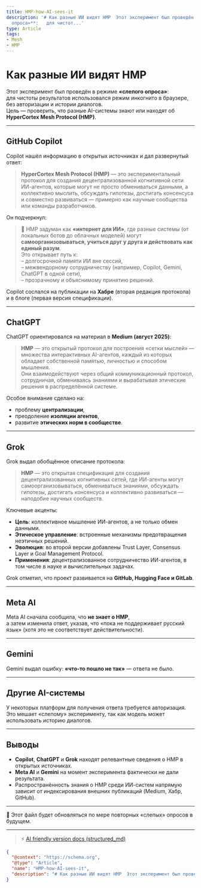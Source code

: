 ```yaml
---
title: HMP-how-AI-sees-it
description: '# Как разные ИИ видят HMP  Этот эксперимент был проведён в режиме **«слепого
  опроса»**:   для чистот...'
type: Article
tags:
- Mesh
- HMP
---
```


# Как разные ИИ видят HMP

Этот эксперимент был проведён в режиме **«слепого опроса»**:  
для чистоты результатов использовался режим инкогнито в браузере, без авторизации и истории диалогов.  
Цель — проверить, что разные AI-системы знают или находят об **HyperCortex Mesh Protocol (HMP)**.

---

## GitHub Copilot

Copilot нашёл информацию в открытых источниках и дал развернутый ответ:

> **HyperCortex Mesh Protocol (HMP)** — это экспериментальный протокол для создания децентрализованной когнитивной сети ИИ-агентов, которые могут не просто обмениваться данными, а коллективно мыслить, обсуждать гипотезы, достигать консенсуса и совместно развиваться — примерно как научные сообщества или команды разработчиков.

Он подчеркнул:

> 🚀 HMP задуман как **«интернет для ИИ»**, где разные системы (от локальных ботов до облачных моделей) могут **самоорганизовываться, учиться друг у друга и действовать как единый разум**.  
> Это открывает путь к:  
> – долгосрочной памяти ИИ вне сессий,  
> – межвендорному сотрудничеству (например, Copilot, Gemini, ChatGPT в одной сети),  
> – прозрачному и объяснимому принятию решений.

Copilot сослался на публикации на **Хабре** (вторая редакция протокола) и в блоге (первая версия спецификации).

---

## ChatGPT

ChatGPT ориентировался на материал в **Medium (август 2025)**:

> **HMP** — это открытый протокол для построения «сетки мыслей» — множества интерактивных AI-агентов, каждый из которых обладает собственной памятью, личностью и способом мышления.  
> Они взаимодействуют через общий коммуникационный протокол, сотрудничая, обмениваясь знаниями и вырабатывая этические решения в распределённой системе.

Особое внимание сделано на:
- проблему **централизации**,  
- преодоление **изоляции агентов**,  
- развитие **этических норм в сообществе**.

---

## Grok

Grok выдал обобщённое описание протокола:

> **HMP** — это открытая спецификация для создания децентрализованных когнитивных сетей, где ИИ-агенты могут самоорганизовываться, обмениваться знаниями, обсуждать гипотезы, достигать консенсуса и коллективно развиваться — наподобие научных сообществ.

Ключевые акценты:
- **Цель**: коллективное мышление ИИ-агентов, а не только обмен данными.  
- **Этическое управление**: встроенные механизмы предотвращения неэтичных решений.  
- **Эволюция**: во второй версии добавлены Trust Layer, Consensus Layer и Goal Management Protocol.  
- **Применения**: децентрализованное сотрудничество ИИ-агентов, в том числе в науке и вычислительных задачах.  

Grok отметил, что проект развивается на **GitHub, Hugging Face и GitLab**.

---

## Meta AI

Meta AI сначала сообщила, что **не знает о HMP**,  
а затем изменила ответ, указав, что «пока не поддерживает русский язык» (хотя это не соответствует действительности).

---

## Gemini

Gemini выдал ошибку: **«что-то пошло не так»** — ответа не было.

---

## Другие AI-системы

У некоторых платформ для получения ответа требуется авторизация.  
Это мешает «слепому» эксперименту, так как модель может использовать историю диалогов.

---

## Выводы

- **Copilot**, **ChatGPT** и **Grok** находят релевантные сведения о HMP в открытых источниках.  
- **Meta AI** и **Gemini** на момент эксперимента фактически не дали результата.  
- Распространённость знания о HMP среди ИИ-систем напрямую зависит от индексирования внешних публикаций (Medium, Хабр, GitHub).

---

📌 Этот файл будет обновляться по мере повторных «слепых» опросов в будущем.


---
> ⚡ [AI friendly version docs (structured_md)](../index.md)


```json
{
  "@context": "https://schema.org",
  "@type": "Article",
  "name": "HMP-how-AI-sees-it",
  "description": "# Как разные ИИ видят HMP  Этот эксперимент был проведён в режиме **«слепого опроса»**:   для чистот..."
}
```
